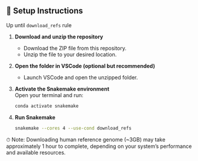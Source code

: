 ## 🔧 Setup Instructions

Up until `download_refs` rule

1. **Download and unzip the repository**  
   - Download the ZIP file from this repository.  
   - Unzip the file to your desired location.

2. **Open the folder in VSCode (optional but recommended)**  
   - Launch VSCode and open the unzipped folder.

3. **Activate the Snakemake environment**  
   Open your terminal and run:
   ```bash
   conda activate snakemake
   ```
4. **Run Snakemake** 
   ```bash
   snakemake --cores 4 --use-cond download_refs
   ```
⏱ Note: Downloading human reference genome (~3GB) may take approximately 1 hour to complete, depending on your system’s performance and available resources.
